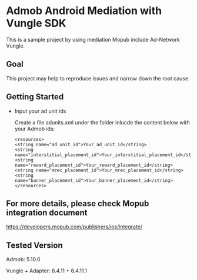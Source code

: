 # Admob Android Mediation with Vungle SDK
This is a sample project by using mediation Mopub include Ad-Network Vungle.

## Goal
This project may help to reproduce issues and narrow down the root cause.

## Getting Started

- Input your ad unit ids

    Create a file adunits.xml under the folder inlucde the content below with your Admob ids:

    ```
    <resources>
    <string name="ad_unit_id">Your_ad_unit_id</string>
    <string name="interstitial_placement_id">Your_interstitial_placement_id</string>
    <string name="reward_placement_id">Your_reward_placement_id</string>
    <string name="mrec_placement_id">Your_mrec_placement_id</string>
    <string name="banner_placement_id">Your_banner_placement_id</string>
    </resources>
    ```

## For more details, please check Mopub integration document
https://developers.mopub.com/publishers/ios/integrate/

## Tested Version

Admob: 
5.10.0

Vungle + Adapter: 
6.4.11 + 6.4.11.1

